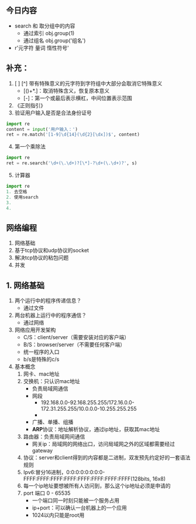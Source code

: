 ## 今日内容

- search 和 取分组中的内容
  - 通过索引 obj.group(1)
  - 通过组名 obj.group('组名')
- r'元字符 量词 惰性符号'

## 补充：

1. [ ] [^] 带有特殊意义的元字符到字符组中大部分会取消它特殊意义
   - [()+*.]：取消特殊含义，恢复原本意义
   - [-]：第一个或最后表示横杠，中间位置表示范围
2. 《正则指引》 
3. 验证用户输入是否是合法身份证号

```python
import re
content = input('用户输入：')
ret = re.match('[1-9]\d{14}(\d{2}[\dx])$', content)
```

4. 第一个乘除法

```python
import re
ret = re.search('\d+(\.\d+)?[\*]-?\d+(\.\d+)?', s)
```

5. 计算器

```python
import re
1. 去空格
2. 使用search
3. 
4. 
```

## 网络编程

1. 网络基础
2. 基于tcp协议和udp协议的socket
3. 解决tcp协议的粘包问题
4. 并发

## 1. 网络基础

1. 两个运行中的程序传递信息？
   - 通过文件
2. 两台机器上运行中的程序通信？
   - 通过网络
3. 网络应用开发架构
   - C/S：client/server（需要安装对应的客户端）
   - B/S：browser/server（不需要任何客户端）
   - 统一程序的入口
   - b/s是特殊的c/s
4. 基本概念
   1. 网卡、mac地址
   2. 交换机：只认识mac地址
      - 负责局域网通信
      - 网段
        - 192.168.0.0-92.168.255.255/172.16.0.0-172.31.255.255/10.0.0.0-10.255.255.255
        - 
      - 广播、单播、组播
      - **ARP**协议：地址解析协议，通过ip地址，获取其mac地址
   3. 路由器：负责局域网间通信
      - 网关ip：局域网的网络出口，访问局域网之外的区域都需要经过gateway
   4. 协议：server和client得到的内容都是二进制，双发预先约定好的一套语法规则 
   5. Ipv6:冒分16进制，0:0:0:0:0:0:0:0- FFFF:FFFF:FFFF:FFFF:FFFF:FFFF:FFFF:FFFF(128bits, 16x8)
   6. 每一个ip地址要想被所有人访问到，那么这个ip地址必须是申请的
   7. port 端口 0 - 65535
      - 一个端口同一时刻只能被一个服务占用
      - ip+port：可以确认一台机器上的一个应用
      - 1024以内只能是root用















